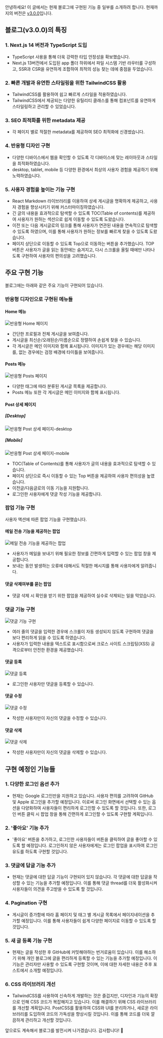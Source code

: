 안녕하세요! 이 글에서는 현재 블로그에 구현된 기능 중 일부를 소개하려 합니다. 현재까지의 버전은 [v3.0.0](https://github.com/laniiiiworld/blog-app-nextjs/releases/tag/v3.0.0)입니다.

## 블로그(v3.0.0)의 특징
### 1. Next.js 14 버전과 TypeScript 도입
- TypeScript 사용을 통해 더욱 강력한 타입 안정성을 확보했습니다.
- Next.js 13버전에서 도입된 app 폴더 하위에서 파일 시스템 기반 라우터를 구성하고, SSR과 CSR을 유연하게 조합하여 최적의 성능 찾는 데에 중점을 두었습니다.
### 2. 빠른 개발과 유연한 스타일링을 위한 TailwindCSS 활용
- TailwindCSS를 활용하여 쉽고 빠르게 스타일을 적용하였습니다.
- TailwindCSS에서 제공되는 다양한 유틸리티 클래스를 통해 컴포넌트를 유연하게 스타일링하고 관리할 수 있었습니다.
### 3. SEO 최적화를 위한 metadata 제공
- 각 페이지 별로 적절한 metadata를 제공하여 SEO 최적화에 신경썼습니다.
### 4. 반응형 디자인 구현
- 다양한 디바이스에서 웹을 확인할 수 있도록 각 디바이스에 맞는 레이아웃과 스타일을 최적화하였습니다.
- desktop, tablet, mobile 등 다양한 환경에서 최상의 사용자 경험을 제공하기 위해 노력하였습니다.
### 5. 사용자 경험을 높이는 기능 구현
- React Markdown 라이브러리를 이용하여 상세 게시글을 명확하게 제공하고, 사용자 경험을 향상시키기 위해 커스터마이징하였습니다.
- 긴 글의 내용을 효과적으로 탐색할 수 있도록 TOC(Table of contents)를 제공하여 사용자가 원하는 섹션으로 쉽게 이동할 수 있도록 도왔습니다.
- 이전 또는 다음 게시글로의 링크를 통해 사용자가 연관된 내용을 연속적으로 탐색할 수 있도록 하였으며, 이를 통해 사용자가 원하는 정보를 빠르게 찾을 수 있도록 도왔습니다.
- 페이지 상단으로 이동할 수 있도록 Top으로 이동하는 버튼을 추가했습니다. TOP 버튼은 사용자가 글을 읽는 동안에는 숨겨지고, 다시 스크롤을 올릴 때에만 나타나도록 구현하여 사용자의 편의성을 고려했습니다.

## 주요 구현 기능
블로그에는 아래와 같은 주요 기능이 구현되어 있습니다.

### 반응형 디자인으로 구현된 메뉴들
#### Home 메뉴
![반응형 Home 페이지](/images/posts/introduce-blog-app/responsive-home.png)
- 간단한 프로필과 전체 게시글을 보여줍니다.
- 게시글을 최신순/오래된순/이름순으로 정렬하여 손쉽게 찾을 수 있습니다.
- 각 게시글은 메인 이미지와 함께 표시됩니다. 이미지가 있는 경우에는 해당 이미지를, 없는 경우에는 검정 배경에 타이틀을 보여줍니다.
#### Posts 메뉴
![반응형 Posts 페이지](/images/posts/introduce-blog-app/responsive-posts.png)
- 다양한 태그에 따라 분류된 게시글 목록을 제공합니다.
- Posts 메뉴 또한 각 게시글은 메인 이미지와 함께 표시됩니다.
#### Post 상세 페이지
##### [Desktop]
![반응형 Post 상세 페이지-desktop](/images/posts/introduce-blog-app/responsive-post-desktop.gif)
##### [Mobile]
![반응형 Post 상세 페이지-mobile](/images/posts/introduce-blog-app/responsive-post-mobile.gif)
- TOC(Table of Contents)를 통해 사용자가 글의 내용을 효과적으로 탐색할 수 있습니다.
- 페이지 상단으로 즉시 이동할 수 있는 Top 버튼을 제공하여 사용자 편의성을 높였습니다.
- 이전글/다음글로의 이동 기능을 지원합니다.
- 로그인한 사용자에게 댓글 작성 기능을 제공합니다.

### 팝업 기능 구현
사용자 액션에 따른 팝업 기능을 구현했습니다.
#### 메일 전송 기능을 제공하는 팝업
![메일 전송 기능을 제공하는 팝업](/images/posts/introduce-blog-app/popup-mail.gif)
- 사용자가 메일을 보내기 위해 필요한 정보를 간편하게 입력할 수 있는 팝업 창을 제공합니다.
- 보내는 동안 발생하는 오류에 대해서도 적절한 메시지를 통해 사용자에게 알려줍니다.
#### 댓글 삭제여부를 묻는 팝업
- 댓글 삭제 시 확인을 받기 위한 팝업을 제공하여 실수로 삭제되는 일을 막았습니다.

### 댓글 기능 구현
![댓글 기능 구현](/images/posts/introduce-blog-app/display-comment.png)
- 여러 줄의 댓글을 입력한 경우에 스크롤이 자동 생성되지 않도록 구현하여 댓글을 보다 편리하게 읽을 수 있도록 하였습니다.
- 사용자가 입력한 내용을 텍스트로 표시함으로써 크로스 사이트 스크립팅(XSS) 공격으로부터 안전한 환경을 제공했습니다.
#### 댓글 등록
![댓글 등록](/images/posts/introduce-blog-app/add-comment.gif)
- 로그인한 사용자만 댓글을 등록할 수 있습니다.
#### 댓글 수정
![댓글 수정](/images/posts/introduce-blog-app/update-comment.gif)
- 작성한 사용자만이 자신의 댓글을 수정할 수 있습니다.
#### 댓글 삭제
![댓글 삭제](/images/posts/introduce-blog-app/delete-comment.gif)
- 작성한 사용자만이 자신의 댓글을 삭제할 수 있습니다.

## 구현 예정인 기능들
### 1. 다양한 로그인 옵션 추가
- 현재는 Google 로그인만을 지원하고 있습니다. 사용자 편의를 고려하여 GitHub 및 Apple 로그인을 추가할 예정입니다. 이로써 로그인 화면에서 선택할 수 있는 옵션을 다양화하여 사용자들이 편리하게 로그인할 수 있도록 할 것입니다. 또한, 로그인 버튼 클릭 시 팝업 창을 통해 간편하게 로그인할 수 있도록 구현할 계획입니다.
### 2. '좋아요' 기능 추가
- '좋아요' 버튼을 추가하고, 로그인한 사용자들이 버튼을 클릭하여 글을 좋아할 수 있도록 할 예정입니다. 로그인하지 않은 사용자에게는 로그인 팝업을 표시하여 로그인 유도를 하도록 구현할 것입니다.
### 3. 댓글에 답글 기능 추가
- 현재는 댓글에 대한 답글 기능이 구현되어 있지 않습니다. 각 댓글에 대한 답글을 작성할 수 있는 기능을 추가할 예정입니다. 이를 통해 댓글 thread를 더욱 활성화시켜 사용자들이 의견을 주고받을 수 있도록 할 것입니다.
### 4. Pagination 구현
- 게시글이 증가함에 따라 홈 페이지 및 태그 별 게시글 목록에서 페이지네이션을 추가할 예정입니다. 이를 통해 사용자들이 쉽게 다양한 페이지로 이동할 수 있도록 할 것입니다.
### 5. 새 글 등록 기능 구현
- 현재는 글을 작성한 후 GitHub에 커밋해야하는 번거로움이 있습니다. 이를 해소하기 위해 개인 블로그에 글을 편리하게 등록할 수 있는 기능을 추가할 예정입니다. 이 기능은 관리자만 사용할 수 있도록 구현할 것이며, 이에 대한 자세한 내용은 추후 포스트에서 소개할 예정입니다.
### 6. CSS 라이브러리 개선
- TailwindCSS를 사용하여 신속하게 개발하는 것은 즐겁지만, 디자인과 기능의 확장으로 인해 CSS 코드가 복잡해지고 있습니다. 이를 해결하기 위해 CSS 라이브러리를 개선할 계획입니다. PostCSS를 활용하여 CSS와 UI를 분리하거나, 새로운 라이브러리를 도입하여 코드의 가독성을 향상시킬 것입니다. 이를 통해 코드를 더욱 깔끔하게 관리하고 개선할 것입니다.

앞으로도 계속해서 블로그를 발전시켜 나가겠습니다. 감사합니다! 🚀
